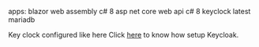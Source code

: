 apps:
blazor web assembly c# 8
asp net core web api c# 8
keyclock latest
mariadb 

Key clock configured like here
Click [here](https://nikiforovall.github.io/blazor/dotnet/2022/12/08/dotnet-keycloak-blazorwasm-auth.html) to know how setup Keycloak. 
